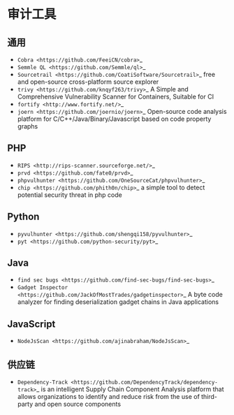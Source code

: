 审计工具
========================================

通用
----------------------------------------
- `Cobra <https://github.com/FeeiCN/cobra>`_
- `Semmle QL <https://github.com/Semmle/ql>`_
- `Sourcetrail <https://github.com/CoatiSoftware/Sourcetrail>`_ free and open-source cross-platform source explorer
- `trivy <https://github.com/knqyf263/trivy>`_ A Simple and Comprehensive Vulnerability Scanner for Containers, Suitable for CI
- `fortify <http://www.fortify.net/>`_
- `joern <https://github.com/joernio/joern>`_ Open-source code analysis platform for C/C++/Java/Binary/Javascript based on code property graphs

PHP
----------------------------------------
- `RIPS <http://rips-scanner.sourceforge.net/>`_
- `prvd <https://github.com/fate0/prvd>`_
- `phpvulhunter <https://github.com/OneSourceCat/phpvulhunter>`_
- `chip <https://github.com/phith0n/chip>`_ a simple tool to detect potential security threat in php code

Python
----------------------------------------
- `pyvulhunter <https://github.com/shengqi158/pyvulhunter>`_
- `pyt <https://github.com/python-security/pyt>`_

Java
----------------------------------------
- `find sec bugs <https://github.com/find-sec-bugs/find-sec-bugs>`_
- `Gadget Inspector <https://github.com/JackOfMostTrades/gadgetinspector>`_  A byte code analyzer for finding deserialization gadget chains in Java applications

JavaScript
----------------------------------------
- `NodeJsScan <https://github.com/ajinabraham/NodeJsScan>`_

供应链
----------------------------------------
- `Dependency-Track <https://github.com/DependencyTrack/dependency-track>`_ is an intelligent Supply Chain Component Analysis platform that allows organizations to identify and reduce risk from the use of third-party and open source components
